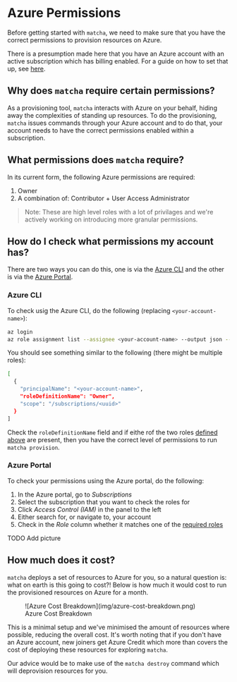 # Azure Permissions

Before getting started with `matcha`, we need to make sure that you have the correct permissions to provision resources on Azure.

There is a presumption made here that you have an Azure account with an active subscription which has billing enabled. For a guide on how to set that up, see [here](https://learn.microsoft.com/en-us/dynamics-nav/how-to--sign-up-for-a-microsoft-azure-subscription).

## Why does `matcha` require certain permissions?

As a provisioning tool, `matcha` interacts with Azure on your behalf, hiding away the complexities of standing up resources. To do the provisioning, `matcha` issues commands through your Azure account and to do that, your account needs to have the correct permissions enabled within a subscription.

## What permissions does `matcha` require?

In its current form, the following Azure permissions are required:

1. Owner
2. A combination of: Contributor + User Access Administrator

> Note: These are high level roles with a lot of privilages and we're actively working on introducing more granular permissions.

## How do I check what permissions my account has?

There are two ways you can do this, one is via the [Azure CLI](https://learn.microsoft.com/en-us/cli/azure/install-azure-cli) and the other is via the [Azure Portal](https://portal.azure.com/).

### Azure CLI

To check usig the Azure CLI, do the following (replacing `<your-account-name>`):

```bash
az login
az role assignment list --assignee <your-account-name> --output json --query '[].{principalName:principalName, roleDefinitionName:roleDefinitionName, scope:scope}'
```

You should see something similar to the following (there might be multiple roles):

```bash
[
  {
    "principalName": "<your-account-name>",
    "roleDefinitionName": "Owner",
    "scope": "/subscriptions/<uuid>"
  }
]
```

Check the `roleDefinitionName` field and if eithe rof the two roles [defined above](#what-permissions-does-matcha-require) are present, then you have the correct level of permissions to run `matcha provision`.

### Azure Portal

To check your permissions using the Azure portal, do the following:

1. In the Azure portal, go to *Subscriptions*
2. Select the subscription that you want to check the roles for
3. Click *Access Control (IAM)* in the panel to the left
4. Either search for, or navigate to, your account
5. Check in the *Role* column whether it matches one of the [required roles](#what-permissions-does-matcha-require)

TODO Add picture

## How much does it cost?

`matcha` deploys a set of resources to Azure for you, so a natural question is: what on earth is this going to cost?! Below is how much it would cost to run the provisioned resources on Azure for a month.

<figure markdown>
  ![Azure Cost Breakdown](img/azure-cost-breakdown.png)
  <figcaption>Azure Cost Breakdown</figcaption>
</figure>

This is a minimal setup and we've minimised the amount of resources where possible, reducing the overall cost. It's worth noting that if you don't have an Azure account, new joiners get Azure Credit which more than covers the cost of deploying these resources for exploring `matcha`.

Our advice would be to make use of the `matcha destroy` command which will deprovision resources for you.
